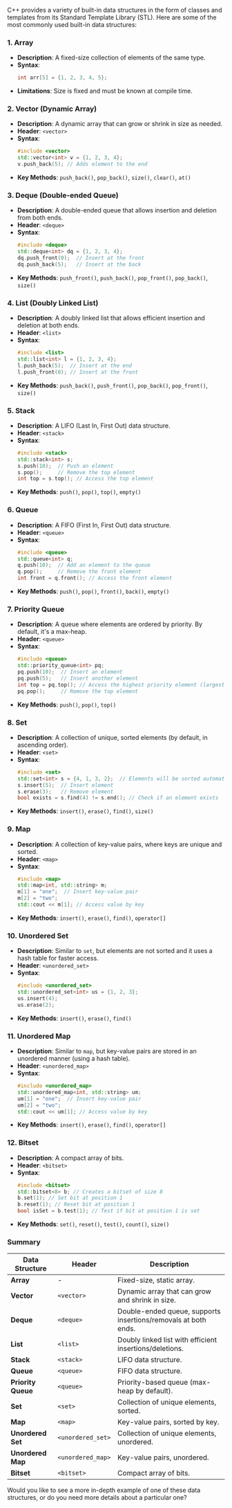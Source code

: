 C++ provides a variety of built-in data structures in the form of classes and templates from its Standard Template Library (STL). Here are some of the most commonly used built-in data structures:

### 1. **Array**
   - **Description**: A fixed-size collection of elements of the same type.
   - **Syntax**:
     ```cpp
     int arr[5] = {1, 2, 3, 4, 5};
     ```
   - **Limitations**: Size is fixed and must be known at compile time.

### 2. **Vector (Dynamic Array)**
   - **Description**: A dynamic array that can grow or shrink in size as needed.
   - **Header**: `<vector>`
   - **Syntax**:
     ```cpp
     #include <vector>
     std::vector<int> v = {1, 2, 3, 4};
     v.push_back(5); // Adds element to the end
     ```
   - **Key Methods**: `push_back()`, `pop_back()`, `size()`, `clear()`, `at()`

### 3. **Deque (Double-ended Queue)**
   - **Description**: A double-ended queue that allows insertion and deletion from both ends.
   - **Header**: `<deque>`
   - **Syntax**:
     ```cpp
     #include <deque>
     std::deque<int> dq = {1, 2, 3, 4};
     dq.push_front(0);  // Insert at the front
     dq.push_back(5);   // Insert at the back
     ```
   - **Key Methods**: `push_front()`, `push_back()`, `pop_front()`, `pop_back()`, `size()`

### 4. **List (Doubly Linked List)**
   - **Description**: A doubly linked list that allows efficient insertion and deletion at both ends.
   - **Header**: `<list>`
   - **Syntax**:
     ```cpp
     #include <list>
     std::list<int> l = {1, 2, 3, 4};
     l.push_back(5);  // Insert at the end
     l.push_front(0); // Insert at the front
     ```
   - **Key Methods**: `push_back()`, `push_front()`, `pop_back()`, `pop_front()`, `size()`

### 5. **Stack**
   - **Description**: A LIFO (Last In, First Out) data structure.
   - **Header**: `<stack>`
   - **Syntax**:
     ```cpp
     #include <stack>
     std::stack<int> s;
     s.push(10);  // Push an element
     s.pop();     // Remove the top element
     int top = s.top(); // Access the top element
     ```
   - **Key Methods**: `push()`, `pop()`, `top()`, `empty()`

### 6. **Queue**
   - **Description**: A FIFO (First In, First Out) data structure.
   - **Header**: `<queue>`
   - **Syntax**:
     ```cpp
     #include <queue>
     std::queue<int> q;
     q.push(10);  // Add an element to the queue
     q.pop();     // Remove the front element
     int front = q.front(); // Access the front element
     ```
   - **Key Methods**: `push()`, `pop()`, `front()`, `back()`, `empty()`

### 7. **Priority Queue**
   - **Description**: A queue where elements are ordered by priority. By default, it's a max-heap.
   - **Header**: `<queue>`
   - **Syntax**:
     ```cpp
     #include <queue>
     std::priority_queue<int> pq;
     pq.push(10);  // Insert an element
     pq.push(5);   // Insert another element
     int top = pq.top(); // Access the highest priority element (largest by default)
     pq.pop();     // Remove the top element
     ```
   - **Key Methods**: `push()`, `pop()`, `top()`

### 8. **Set**
   - **Description**: A collection of unique, sorted elements (by default, in ascending order).
   - **Header**: `<set>`
   - **Syntax**:
     ```cpp
     #include <set>
     std::set<int> s = {4, 1, 3, 2};  // Elements will be sorted automatically
     s.insert(5);  // Insert element
     s.erase(3);   // Remove element
     bool exists = s.find(4) != s.end(); // Check if an element exists
     ```
   - **Key Methods**: `insert()`, `erase()`, `find()`, `size()`

### 9. **Map**
   - **Description**: A collection of key-value pairs, where keys are unique and sorted.
   - **Header**: `<map>`
   - **Syntax**:
     ```cpp
     #include <map>
     std::map<int, std::string> m;
     m[1] = "one";  // Insert key-value pair
     m[2] = "two";
     std::cout << m[1]; // Access value by key
     ```
   - **Key Methods**: `insert()`, `erase()`, `find()`, `operator[]`

### 10. **Unordered Set**
   - **Description**: Similar to `set`, but elements are not sorted and it uses a hash table for faster access.
   - **Header**: `<unordered_set>`
   - **Syntax**:
     ```cpp
     #include <unordered_set>
     std::unordered_set<int> us = {1, 2, 3};
     us.insert(4);
     us.erase(2);
     ```
   - **Key Methods**: `insert()`, `erase()`, `find()`

### 11. **Unordered Map**
   - **Description**: Similar to `map`, but key-value pairs are stored in an unordered manner (using a hash table).
   - **Header**: `<unordered_map>`
   - **Syntax**:
     ```cpp
     #include <unordered_map>
     std::unordered_map<int, std::string> um;
     um[1] = "one";  // Insert key-value pair
     um[2] = "two";
     std::cout << um[1]; // Access value by key
     ```
   - **Key Methods**: `insert()`, `erase()`, `find()`, `operator[]`

### 12. **Bitset**
   - **Description**: A compact array of bits.
   - **Header**: `<bitset>`
   - **Syntax**:
     ```cpp
     #include <bitset>
     std::bitset<8> b; // Creates a bitset of size 8
     b.set(1); // Set bit at position 1
     b.reset(1); // Reset bit at position 1
     bool isSet = b.test(1); // Test if bit at position 1 is set
     ```
   - **Key Methods**: `set()`, `reset()`, `test()`, `count()`, `size()`

### Summary

| Data Structure    | Header          | Description                                              |
|-------------------|-----------------|----------------------------------------------------------|
| **Array**         | -               | Fixed-size, static array.                                |
| **Vector**        | `<vector>`      | Dynamic array that can grow and shrink in size.          |
| **Deque**         | `<deque>`       | Double-ended queue, supports insertions/removals at both ends. |
| **List**          | `<list>`        | Doubly linked list with efficient insertions/deletions.  |
| **Stack**         | `<stack>`       | LIFO data structure.                                     |
| **Queue**         | `<queue>`       | FIFO data structure.                                     |
| **Priority Queue**| `<queue>`       | Priority-based queue (max-heap by default).              |
| **Set**           | `<set>`         | Collection of unique elements, sorted.                   |
| **Map**           | `<map>`         | Key-value pairs, sorted by key.                          |
| **Unordered Set** | `<unordered_set>`| Collection of unique elements, unordered.                |
| **Unordered Map** | `<unordered_map>`| Key-value pairs, unordered.                              |
| **Bitset**        | `<bitset>`      | Compact array of bits.                                   |

Would you like to see a more in-depth example of one of these data structures, or do you need more details about a particular one?